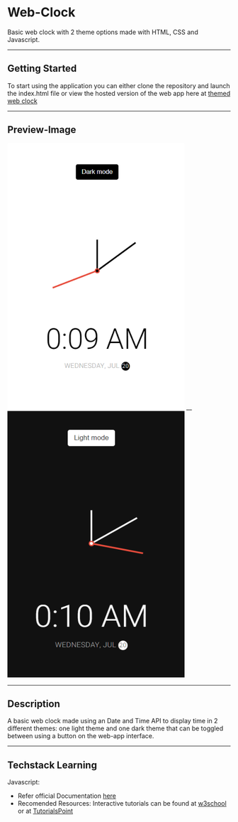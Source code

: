 # Web-Clock
Basic web clock with 2 theme options made with HTML, CSS and Javascript.

---
## Getting Started

To start using the application you can either clone the repository and launch the index.html file or view the hosted version of the web app here at [themed web clock](https://web-clock-mini-project.herokuapp.com/)

---
## Preview-Image

<img src="/webclk1.png" alt="webclock image" height="600" width="400"/> <span>__</span> <img src="/webclk2.png" alt="webclock image" height="600" width="400"/>

---
## Description

A basic web clock made using an Date and Time API to display time in 2 different themes: one light theme and one dark theme that can be toggled between using a button on the web-app interface. 

---
## Techstack Learning

Javascript: 
- Refer official Documentation [here](https://developer.mozilla.org/en-US/docs/Web/JavaScript)
- Recomended Resources: Interactive tutorials can be found at [w3school](https://www.w3schools.com/js/) or at [TutorialsPoint](https://www.tutorialspoint.com/javascript/index.htm)
